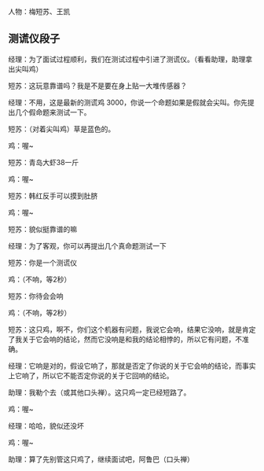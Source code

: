 人物：梅短苏、王凯

## 测谎仪段子

经理：为了面试过程顺利，我们在测试过程中引进了测谎仪。（看看助理，助理拿出尖叫鸡）

短苏：这玩意靠谱吗？我是不是要在身上贴一大堆传感器？

经理：不用，这是最新的测谎鸡 3000，你说一个命题如果是假就会尖叫。你先提出几个假命题来测试一下。

短苏：（对着尖叫鸡）草是蓝色的。

鸡：喔~

短苏：青岛大虾38一斤

鸡：喔~

短苏：韩红反手可以摸到肚脐

鸡：喔~

短苏：貌似挺靠谱的嘛

经理：为了客观，你可以再提出几个真命题测试一下

短苏：你是一个测谎仪

鸡：（不响，等2秒）

短苏：你待会会响

鸡：（不响，等2秒）

短苏：这只鸡，啊不，你们这个机器有问题，我说它会响，结果它没响，就是肯定了我关于它会响的结论，然而它没响是和我的结论相悖的，所以它有问题，不准确。

经理：它响是对的，假设它响了，那就是否定了你说的关于它会响的结论，而事实上它响了，所以它不能否定你说的关于它回响的结论。

助理：我勒个去（或其他口头禅）。这只鸡一定已经短路了。

鸡：喔~

经理：哈哈，貌似还没坏

鸡：喔~

助理：算了先别管这只鸡了，继续面试吧，阿鲁巴（口头禅）

